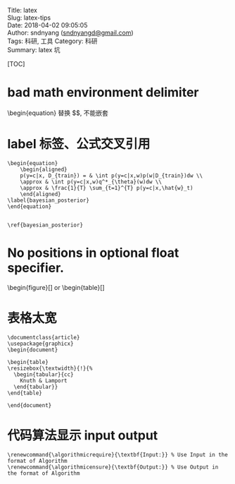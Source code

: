 Title: latex  
Slug: latex-tips  
Date: 2018-04-02 09:05:05  
Author: sndnyang (sndnyangd@gmail.com)     
Tags: 科研, 工具
Category: 科研      
Summary: latex 坑
  
[TOC]

# bad math environment delimiter 

\begin{equation} 替换 $$, 不能嵌套

# label 标签、公式交叉引用

	\begin{equation}
		\begin{aligned}
		p(y=c|x, D_{train}) = & \int p(y=c|x,w)p(w|D_{train})dw \\
		\approx & \int p(y=c|x,w)q^*_{\theta}(w)dw \\
		\approx & \frac{1}{T} \sum_{t=1}^{T} p(y=c|x,\hat{w}_t)  
		\end{aligned}
	\label{bayesian_posterior}
	\end{equation}


	\ref{bayesian_posterior}

	
# No positions in optional float specifier.

\begin{figure}[] or \begin{table}[]

# 表格太宽

	\documentclass{article}
	\usepackage{graphicx}
	\begin{document}

	\begin{table}
	\resizebox{\textwidth}{!}{%
	  \begin{tabular}{cc}
		Knuth & Lamport
	  \end{tabular}}
	\end{table}

	\end{document}
	
# 代码算法显示 input output

	\renewcommand{\algorithmicrequire}{\textbf{Input:}} % Use Input in the format of Algorithm
	\renewcommand{\algorithmicensure}{\textbf{Output:}} % Use Output in the format of Algorithm
